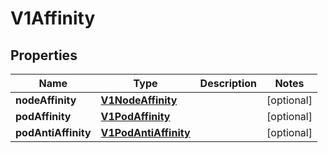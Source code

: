 
# V1Affinity

## Properties
Name | Type | Description | Notes
------------ | ------------- | ------------- | -------------
**nodeAffinity** | [**V1NodeAffinity**](V1NodeAffinity.md) |  |  [optional]
**podAffinity** | [**V1PodAffinity**](V1PodAffinity.md) |  |  [optional]
**podAntiAffinity** | [**V1PodAntiAffinity**](V1PodAntiAffinity.md) |  |  [optional]



